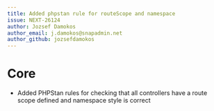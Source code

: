 ```yaml
---
title: Added phpstan rule for routeScope and namespace
issue: NEXT-26124
author: Jozsef Damokos
author_email: j.damokos@snapadmin.net
author_github: jozsefdamokos
---
```

# Core
* Added PHPStan rules for checking that all controllers have a route scope defined and namespace style is correct
